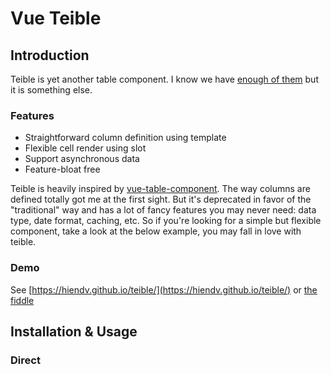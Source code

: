 # Vue Teible
## Introduction
Teible is yet another table component. I know we have [enough of them](https://github.com/vuejs/awesome-vue#table) but it is something else.

### Features
- Straightforward column definition using template
- Flexible cell render using slot
- Support asynchronous data
- Feature-bloat free

Teible is heavily inspired by [vue-table-component](https://github.com/spatie/vue-table-component). The way columns are defined totally got me at the first sight. But it's deprecated in favor of the "traditional" way and has a lot of fancy features you may never need: data type, date format, caching, etc. So if you're looking for a simple but flexible component, take a look at the below example, you may fall in love with teible.

### Demo
See [https://hiendv.github.io/teible/](https://hiendv.github.io/teible/) or [the fiddle](https://jsfiddle.net/o4m7k1z6/4/)

## Installation & Usage
### Direct <script/> include
Load the script [vueteible.iife.js](https://cdn.jsdelivr.net/npm/vue-teible@latest/dist/vueteible.iife.js), `vueteible` will be registered as a global variable.

```js
let {
  DataTable,
  DataColumn
} = vueteible

DataTable
// {name: "DataTable", components: {…}, props: {…}, data: ƒ, computed: {…}, …}

DataColumn
// {name: "DataColumn", props: {…}, _Ctor: {…}}
```

#### CDN
[![](https://data.jsdelivr.com/v1/package/npm/vue-teible/badge)](https://www.jsdelivr.com/package/npm/vue-teible)
```html
<script src="https://cdn.jsdelivr.net/npm/vue-teible@latest/dist/vueteible.iife.js"></script>
```

[unpkg.com](https://unpkg.com/vue-teible)
```html
<script src="https://unpkg.com/vue-teible@latest/dist/vueteible.iife.js"></script>
```
**Note: We recommend linking to a specific version number that you can update manually**

### NPM
```bash
npm install --save vue-teible
# or with yarn
yarn add vue-teible
```

```vue
<script>
// import components
import { DataTable, DataColumn } from 'vue-teible'

// initiate a Vue instance
new Vue({
  el: '#app',
  components: { DataTable, DataColumn },
  data: {
    items: [{
      id: 'id-1',
      name: 'foo'
    }, {
      id: 'id-2',
      name: 'bar'
    }, {
      id: 'id-3',
      name: 'qux'
    }]
  },
  methods: {
    destroy (x) {
      this.items = this.items.filter(item => {
        return item.id !== x.id
      })
    }
  }
})
</script>

// write your table
<template>
  <data-table :items="items">
    <data-column field="id" label="ID"/>
    <data-column field="name" label="Name" width="50%"/>
    <data-column label="Action" :sortable="false">
      <template slot-scope="props">
        <button @click.prevent="destroy(props.item)">Delete</button>
      </template>
    </data-column>
  </data-table>
</template>
```

If you're looking for a more complicated use-case, see **[vue-teible-example](/packages/vue-teible-example)**.
## Documentation
### DataTable
#### Props
```js
{
  items: { // Data. Parameters for the function: filtering, sorting, paging
    type: [Array, Function],
    required: true
  },
  perPage: { // Number of records for each page
    type: Number,
    default: 10
  },
  sortBy: { // Sorting field
    type: String,
    default: ''
  },
  sortDesc: { // Descending sort
    type: Boolean,
    default: false
  },
  filter: { // Search query
    type: String,
    default: ''
  }
}
```
#### Methods
```js
{
  loadSlots () {
    // Manually reload columns
  },
  loadItems () {
    // Manually reload data
  }
}
```
#### Events
+ loaded (items): loaded items

### DataColumn
#### Props
```js
{
  label: { // Column label
    type: String,
    required: true
  },
  field: { // Column field from data
    type: String,
    default: ''
  },
  sortable: {
    type: Boolean,
    default: true
  },
  filterable: {
    type: Boolean,
    default: true
  }
}
```

## Development & Testing
Please check the [Contributing Guidelines](https://github.com/hiendv/teible/blob/master/CONTRIBUTING.md).

## Contribution
Issues and PRs are welcome !
